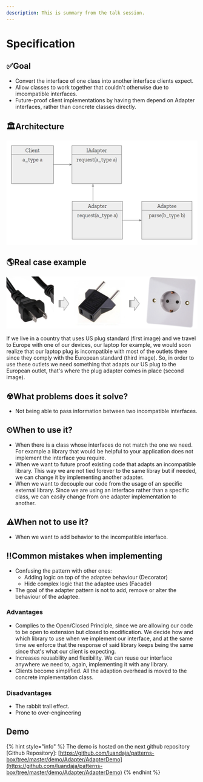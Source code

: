 ```yaml
---
description: This is summary from the talk session.
---
```


# Specification

## ✅Goal

* Convert the interface of one class into another interface clients expect.
* Allow classes to work together that couldn't otherwise due to imcompatible interfaces.
* Future-proof client implementations by having them depend on Adapter interfaces, rather than concrete classes directly.

## 🏛Architecture

![](https://raw.githubusercontent.com/luandaja/patterns-box/master/patterns/.gitbook/assets/adapter_architecture.png)

## 🌎Real case example

![](https://raw.githubusercontent.com/luandaja/patterns-box/master/patterns/.gitbook/assets/adapter_real_world_case.png)

If we live in a country that uses US plug standard (first image) and we travel to Europe with one of our devices, our laptop for example, we would soon realize that our laptop plug is incompatible with most of the outlets there since they comply with the European standard (third image). So, in order to use these outlets we need something that adapts our US plug to the European outlet, that's where the plug adapter comes in place (second image).

## ☢What problems does it solve?

* Not being able to pass information between two incompatible interfaces.

## ⏲When to use it?

* When there is a class whose interfaces do not match the one we need. For example a library that would be helpful to your application does not implement the interface you require.
* When we want to future proof existing code that adapts an incompatible library. This way we are not tied forever to the same libray but if needed, we can change it by implementing another adapter.
* When we want to decouple our code from the usage of an specific external library. Since we are using an interface rather than a specific class, we can easily change from one adapter implementation to another. 


## ⚠When not to use it?

* When we want to add behavior to the incompatible interface.

## ‼Common mistakes when implementing

* Confusing the pattern with other ones:
	* Adding logic on top of the adaptee behaviour (Decorator)
	* Hide complex logic that the adaptee uses (Facade)
* The goal of the adapter pattern is not to add, remove or alter the behaviour of the adaptee.

### Advantages

* Complies to the Open/Closed Principle, since we are allowing our code to be open to extension but closed to modification. We decide how and which library to use when we implement our interface, and at the same time we enforce that the response of said library keeps being the same since that's what our client is expecting.
* Increases reusability and flexibility. We can reuse our interface anywhere we need to, again, implementing it with any library.
* Clients become simplified. All the adaption overhead is moved to the concrete implementation class.

### Disadvantages 

* The rabbit trail effect.
* Prone to over-engineering

## Demo 

{% hint style="info" %}
The demo is hosted on the next github repository \[Github Repository\]: [https://github.com/luandaja/patterns-box/tree/master/demo/Adapter/AdapterDemo](https://github.com/luandaja/patterns-box/tree/master/demo/Adapter/AdapterDemo)
{% endhint %}

